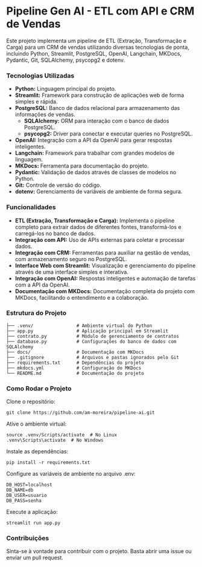 # Pipeline Gen AI - ETL com API e CRM de Vendas
Este projeto implementa um pipeline de ETL (Extração, Transformação e Carga) para um CRM de vendas utilizando diversas tecnologias de ponta, incluindo Python, Streamlit, PostgreSQL, OpenAI, Langchain, MKDocs, Pydantic, Git, SQLAlchemy, psycopg2 e dotenv.

### Tecnologias Utilizadas
* **Python:** Linguagem principal do projeto.
* **Streamlit:** Framework para construção de aplicações web de forma simples e rápida.
* **PostgreSQL:** Banco de dados relacional para armazenamento das informações de vendas.
    * **SQLAlchemy:** ORM para interação com o banco de dados PostgreSQL.
    * **psycopg2:** Driver para conectar e executar queries no PostgreSQL.
* **OpenAI:** Integração com a API da OpenAI para gerar respostas inteligentes.
* **Langchain:** Framework para trabalhar com grandes modelos de linguagem.
* **MKDocs:** Ferramenta para documentação do projeto.
* **Pydantic:** Validação de dados através de classes de modelos no Python.
* **Git:** Controle de versão do código.
* **dotenv:** Gerenciamento de variáveis de ambiente de forma segura.

### Funcionalidades
* **ETL (Extração, Transformação e Carga):** Implementa o pipeline completo para extrair dados de diferentes fontes, transformá-los e carregá-los no banco de dados.
* **Integração com API:** Uso de APIs externas para coletar e processar dados.
* **Integração com CRM:** Ferramentas para auxiliar na gestão de vendas, com armazenamento seguro no PostgreSQL.
* **Interface Web com Streamlit:** Visualização e gerenciamento do pipeline através de uma interface simples e interativa.
* **Integração com OpenAI:** Respostas inteligentes e automação de tarefas com a API da OpenAI.
* **Documentação com MKDocs:** Documentação completa do projeto com MKDocs, facilitando o entendimento e a colaboração.

### Estrutura do Projeto

    ├── .venv/                # Ambiente virtual do Python
    ├── app.py                # Aplicação principal em Streamlit
    ├── contrato.py           # Módulo de gerenciamento de contratos
    ├── database.py           # Configurações do banco de dados com SQLAlchemy
    ├── docs/                 # Documentação com MKDocs
    ├── .gitignore            # Arquivos e pastas ignorados pelo Git
    ├── requirements.txt      # Dependências do projeto
    ├── mkdocs.yml            # Configuração do MKDocs
    └── README.md             # Documentação do projeto

### Como Rodar o Projeto

Clone o repositório:

```
git clone https://github.com/am-moreira/pipeline-ai.git
```

Ative o ambiente virtual:

~~~
source .venv/Scripts/activate  # No Linux
.venv\Scripts\activate  # No Windows
~~~

Instale as dependências:

~~~
pip install -r requirements.txt
~~~

Configure as variáveis de ambiente no arquivo .env:

```
DB_HOST=localhost
DB_NAME=db
DB_USER=usuario
DB_PASS=senha
```

Execute a aplicação:

~~~
streamlit run app.py
~~~

### Contribuições
Sinta-se à vontade para contribuir com o projeto. Basta abrir uma issue ou enviar um pull request.